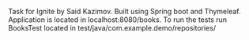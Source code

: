 Task for Ignite by Said Kazimov.
Built using Spring boot and Thymeleaf.
Application is located in localhost:8080/books.
To run the tests run BooksTest located in test/java/com.example.demo/repositories/
